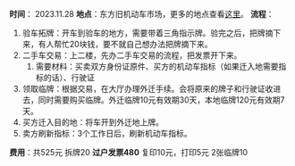 **时间**： 2023.11.28
**地点**：东方旧机动车市场，更多的地点查看[这里](https://jtgl.beijing.gov.cn/jgj/qaknowledge/325750944/111255359/325731036/436231570/index.html)。
**流程**：
1. 验车拓牌：开车到验车的地方，需要带着三角指示牌。验完之后，把牌摘下来，有人帮忙20块钱，要不就自己想办法把牌摘下来。
2. 二手车交易：上二楼，先办二手车交易的流程，把发票开下来。
	1. 需要材料：买卖双方身份证原件、买方的机动车指标（如果迁入地需要指标的话）、行驶证
3. 领取临牌：根据交易，在大厅办理外迁手续。会将原来的牌子和行驶证收进去，同时需要购买临牌。外迁临牌10元有效期30天，本地临牌120元有效期7天。
4. 买方迁入目的地：将车开到外迁地上牌。
5. 卖方刷新指标：3个工作日后，刷新机动车指标。

**费用**：共525元
  拆牌20
  **过户发票480**
  复印10元，打印5元
  2张临牌10